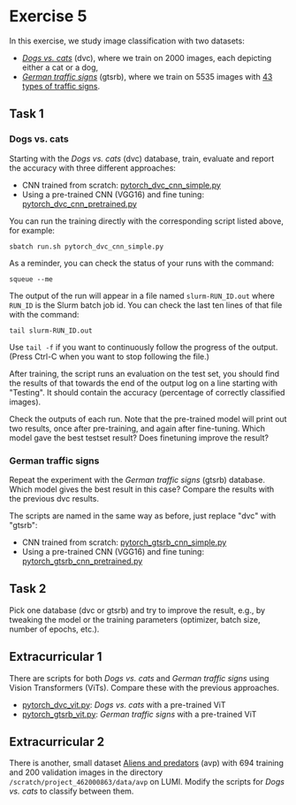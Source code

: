 # Exercise 5

In this exercise, we study image classification with two datasets:

- [_Dogs vs. cats_](imgs/dvc.png) (dvc), where we train on 2000 images, each
  depicting either a cat or a dog,
- [_German traffic signs_](imgs/gtsrb-montage.png) (gtsrb), where we train on
  5535 images with [43 types of traffic signs](imgs/traffic-signs.png).

## Task 1

### Dogs vs. cats

Starting with the _Dogs vs. cats_ (dvc) database, train, evaluate and report the
accuracy with three different approaches:

- CNN trained from scratch: [pytorch_dvc_cnn_simple.py](pytorch_dvc_cnn_simple.py)
- Using a pre-trained CNN (VGG16) and fine tuning:
  [pytorch_dvc_cnn_pretrained.py](pytorch_dvc_cnn_pretrained.py)

You can run the training directly with the corresponding script listed above,
for example:

    sbatch run.sh pytorch_dvc_cnn_simple.py

As a reminder, you can check the status of your runs with the command:

    squeue --me

The output of the run will appear in a file named `slurm-RUN_ID.out`
where `RUN_ID` is the Slurm batch job id. You can check the last ten
lines of that file with the command:

    tail slurm-RUN_ID.out

Use `tail -f` if you want to continuously follow the progress of the
output. (Press Ctrl-C when you want to stop following the file.)

After training, the script runs an evaluation on the test set, you
should find the results of that towards the end of the output log on a
line starting with "Testing". It should contain the accuracy
(percentage of correctly classified images).

Check the outputs of each run. Note that the pre-trained model will
print out two results, once after pre-training, and again after
fine-tuning.  Which model gave the best testset result? Does
finetuning improve the result?


### German traffic signs

Repeat the experiment with the _German traffic signs_ (gtsrb) database. Which
model gives the best result in this case? Compare the results with the previous
dvc results.

The scripts are named in the same way as before, just replace "dvc" with
"gtsrb":

- CNN trained from scratch: [pytorch_gtsrb_cnn_simple.py](pytorch_gtsrb_cnn_simple.py)
- Using a pre-trained CNN (VGG16) and fine tuning:
  [pytorch_gtsrb_cnn_pretrained.py](pytorch_gtsrb_cnn_pretrained.py)


## Task 2

Pick one database (dvc or gtsrb) and try to improve the result, e.g., by
tweaking the model or the training parameters (optimizer, batch size, number of
epochs, etc.).

## Extracurricular 1

There are scripts for both _Dogs vs. cats_ and _German traffic signs_ using
Vision Transformers (ViTs). Compare these with the previous approaches.

- [pytorch_dvc_vit.py](pytorch_dvc_vit.py): _Dogs vs. cats_ with a pre-trained ViT
- [pytorch_gtsrb_vit.py](pytorch_gtsrb_vit.py): _German traffic signs_ with a pre-trained ViT

## Extracurricular 2

There is another, small dataset [Aliens and predators](imgs/avp.png)
(avp) with 694 training and 200 validation images in the directory
`/scratch/project_462000863/data/avp` on LUMI.  Modify the scripts for
_Dogs vs. cats_ to classify between them.

